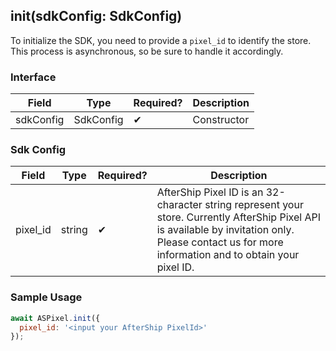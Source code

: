 ## init(sdkConfig: SdkConfig)

To initialize the SDK, you need to provide a `pixel_id` to identify the store. This process is asynchronous, so be sure to handle it accordingly.

### Interface

| Field | Type | Required? | Description |
| --- | --- | --- | --- |
| sdkConfig | SdkConfig | ✔ | Constructor |

### Sdk Config

| Field | Type | Required? | Description |
| --- | --- | --- | --- |
| pixel_id | string | ✔ | AfterShip Pixel ID is an 32-character string represent your store. Currently AfterShip Pixel API is available by invitation only. Please contact us for more information and to obtain your pixel ID. |

### Sample Usage

```jsx
await ASPixel.init({
  pixel_id: '<input your AfterShip PixelId>'
});
```